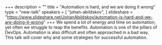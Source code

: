+++
description = ""
title = "Automation is hard, and we are doing it wrong"
type = "new-talk"
speakers = [
        "johan-abildskov",
]
slideshare = "https://www.slideshare.net/JohanAbildskov/automation-is-hard-and-we-are-doing-it-wrong"
+++
We spend a lot of energy and time on automation, yet often we struggle to reap the benefits.
Automation is one of the pillars of DevOps. Automation is also difficult and often approached
in a bad way. This talk will cover why and some strategies for successful automation.